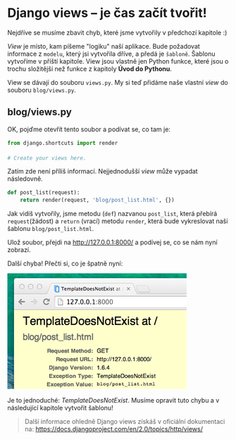 # Django views – je čas začít tvořit!

Nejdříve se musíme zbavit chyb, které jsme vytvořily v předchozí kapitole :)

*View* je místo, kam píšeme "logiku" naší aplikace. Bude požadovat informace z `modelu`, který jsi vytvořila dříve, a předá je `šabloně`. Šablonu vytvoříme v příští kapitole. View jsou vlastně jen Python funkce, které jsou o trochu složitější než funkce z kapitoly **Úvod do Pythonu**.

View se dávají do souboru `views.py`. My si teď přidáme naše vlastní *view* do souboru `blog/views.py`.

## blog/views.py

OK, pojďme otevřít tento soubor a podívat se, co tam je:

```python
from django.shortcuts import render

# Create your views here.
```  

Zatím zde není příliš informací. Nejjednodušší *view* může vypadat následovně.

```python
def post_list(request):
    return render(request, 'blog/post_list.html', {})
```  

Jak vidíš vytvořily, jsme metodu (`def`) nazvanou `post_list`, která přebírá `request`(žádost) a `return` (vrací) metodu `render`, která bude vykreslovat naši šablonu `blog/post_list.html`.

Ulož soubor, přejdi na http://127.0.0.1:8000/ a podívej se, co se nám nyní zobrazí.

Další chyba! Přečti si, co je špatně nyní:

![Error][1]

 [1]: images/error.png

Je to jednoduché: *TemplateDoesNotExist*. Musíme opravit tuto chybu a v následující kapitole vytvořit šablonu!

> Další informace ohledně Django views získáš v oficiální dokumentaci na: https://docs.djangoproject.com/en/2.0/topics/http/views/
